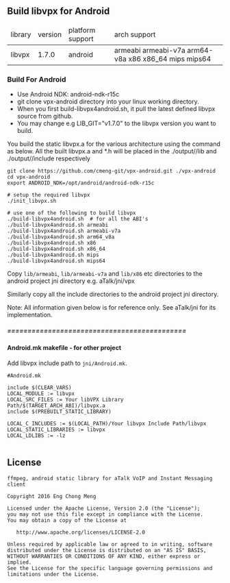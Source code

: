 ## Build libvpx for Android
####
<table>
<thead>
<tr><td>library</td><td>version</td><td>platform support</td><td>arch support</td></tr>
</thead>
<tr><td>libvpx</td><td>1.7.0</td><td>android</td><td>armeabi armeabi-v7a arm64-v8a x86 x86_64 mips mips64</td></tr>
</table>

### Build For Android
- Use Android NDK: android-ndk-r15c
- git clone vpx-android directory into your linux working directory.
- When you first build-libvpx4android.sh, it pull the latest defined libvpx source from github.
- You may change e.g LIB_GIT="v1.7.0" to the libvpx version you want to build.
  
You build the static libvpx.a for the various architecture using the command as below.
All the built libvpx.a and *.h will be placed in the ./output/<ABI>/lib and ./output/<ABI>/include respectively

```
git clone https://github.com/cmeng-git/vpx-android.git ./vpx-android
cd vpx-android
export ANDROID_NDK=/opt/android/android-ndk-r15c

# setup the required libvpx
./init_libvpx.sh

# use one of the following to build libvpx
./build-libvpx4android.sh  # for all the ABI's
./build-libvpx4android.sh armeabi
./build-libvpx4android.sh armeabi-v7a
./build-libvpx4android.sh arm64_v8a
./build-libvpx4android.sh x86
./build-libvpx4android.sh x86_64
./build-libvpx4android.sh mips
./build-libvpx4android.sh mips64
```

Copy `lib/armeabi`, `lib/armeabi-v7a` and `lib/x86` etc directories to the android project
jni directory e.g. aTalk/jni/vpx

Similarly copy all the include directories to the android project jni directory.

Note: All information given below is for reference only. See aTalk/jni for its implementation.

##### ============================================
#### Android.mk makefile - for other project
Add libvpx include path to `jni/Android.mk`. 

```
#Android.mk

include $(CLEAR_VARS)
LOCAL_MODULE := libvpx
LOCAL_SRC_FILES := Your libVPX Library Path/$(TARGET_ARCH_ABI)/libvpx.a
include $(PREBUILT_STATIC_LIBRARY)

LOCAL_C_INCLUDES := $(LOCAL_PATH)/Your libvpx Include Path/libvpx
LOCAL_STATIC_LIBRARIES := libvpx
LOCAL_LDLIBS := -lz
	
```

License
-------

    ffmpeg, android static library for aTalk VoIP and Instant Messaging client
    
    Copyright 2016 Eng Chong Meng
        
    Licensed under the Apache License, Version 2.0 (the "License");
    you may not use this file except in compliance with the License.
    You may obtain a copy of the License at
    
       http://www.apache.org/licenses/LICENSE-2.0
    
    Unless required by applicable law or agreed to in writing, software
    distributed under the License is distributed on an "AS IS" BASIS,
    WITHOUT WARRANTIES OR CONDITIONS OF ANY KIND, either express or implied.
    See the License for the specific language governing permissions and
    limitations under the License.




